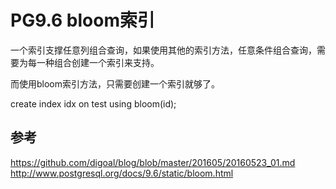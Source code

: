 # PG9.6 bloom索引

一个索引支撑任意列组合查询，如果使用其他的索引方法，任意条件组合查询，需要为每一种组合创建一个索引来支持。

而使用bloom索引方法，只需要创建一个索引就够了。

create index idx on test using bloom(id);  

## 参考 
https://github.com/digoal/blog/blob/master/201605/20160523_01.md
http://www.postgresql.org/docs/9.6/static/bloom.html
